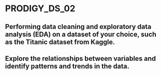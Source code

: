 # PRODIGY_DS_02

## Performing data cleaning and exploratory data analysis (EDA) on a dataset of your choice, such as the Titanic dataset from Kaggle.
## Explore the relationships between variables and identify patterns and trends in the data.
